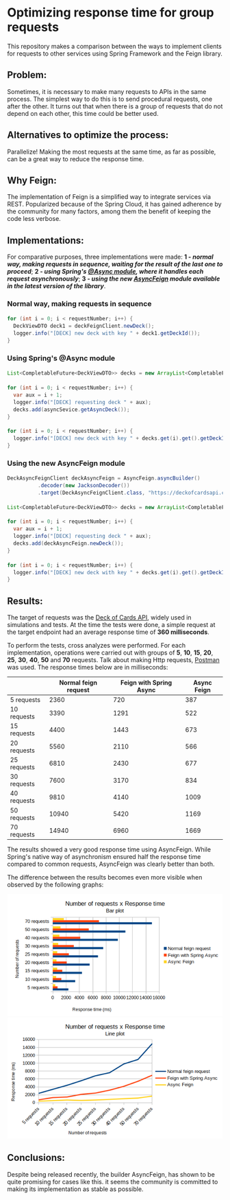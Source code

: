 # Optimizing response time for group requests

This repository makes a comparison between the ways to implement clients for requests to other services using Spring Framework and the Feign library.

## Problem:

Sometimes, it is necessary to make many requests to APIs in the same process. The simplest way to do this is to send procedural requests, one after the other. It turns out that when there is a group of requests that do not depend on each other, this time could be better used.

## Alternatives to optimize the process:

Parallelize! Making the most requests at the same time, as far as possible, can be a great way to reduce the response time.

## Why Feign:

The implementation of Feign is a simplified way to integrate services via REST. Popularized because of the Spring Cloud, it has gained adherence by the community for many factors, among them the benefit of keeping the code less verbose.

## Implementations:

For comparative purposes, three implementations were made: **1 - *normal way, making requests in sequence, waiting for the result of the last one to proceed***; **2 - *using Spring's [@Async module](https://spring.io/guides/gs/async-method/), where it handles each request asynchronously***; **3 - *using the new [AsyncFeign](https://github.com/OpenFeign/feign#async-execution-via-completablefuture) module available in the latest version of the library***.

### Normal way, making requests in sequence

```java
for (int i = 0; i < requestNumber; i++) {
  DeckViewDTO deck1 = deckFeignClient.newDeck();
  logger.info("[DECK] new deck with key " + deck1.getDeckId());
}
```

### Using Spring's @Async module

```java
List<CompletableFuture<DeckViewDTO>> decks = new ArrayList<CompletableFuture<DeckViewDTO>>();

for (int i = 0; i < requestNumber; i++) {
  var aux = i + 1;
  logger.info("[DECK] requesting deck " + aux);
  decks.add(asyncSevice.getAsyncDeck());
}

for (int i = 0; i < requestNumber; i++) {
  logger.info("[DECK] new deck with key " + decks.get(i).get().getDeckId());
}
```

### Using the new AsyncFeign module

```java
DeckAsyncFeignClient deckAsyncFeign = AsyncFeign.asyncBuilder()
          .decoder(new JacksonDecoder())
          .target(DeckAsyncFeignClient.class, "https://deckofcardsapi.com/api");

List<CompletableFuture<DeckViewDTO>> decks = new ArrayList<CompletableFuture<DeckViewDTO>>();

for (int i = 0; i < requestNumber; i++) {
  var aux = i + 1;
  logger.info("[DECK] requesting deck " + aux);
  decks.add(deckAsyncFeign.newDeck());
}

for (int i = 0; i < requestNumber; i++) {
  logger.info("[DECK] new deck with key " + decks.get(i).get().getDeckId());
}
```

## Results:

The target of requests was the [Deck of Cards API](https://deckofcardsapi.com/), widely used in simulations and tests. At the time the tests were done, a simple request at the target endpoint had an average response time of **360 milliseconds**.

To perform the tests, cross analyzes were performed. For each implementation, operations were carried out with groups of **5**, **10**, **15**, **20**, **25**, **30**, **40**, **50** and **70** requests. Talk about making Http requests, [Postman](https://www.postman.com/) was used. The response times below are in milliseconds:

|             | Normal feign request | Feign with Spring Async | Async Feign |
| ----------- | -------------------- | ----------------------- | ----------- |
| 5 requests  | 2360                 | 720                     | 387         |
| 10 requests | 3390                 | 1291                    | 522         |
| 15 requests | 4400                 | 1443                    | 673         |
| 20 requests | 5560                 | 2110                    | 566         |
| 25 requests | 6810                 | 2430                    | 677         |
| 30 requests | 7600                 | 3170                    | 834         |
| 40 requests | 9810                 | 4140                    | 1009        |
| 50 requests | 10940                | 5420                    | 1169        |
| 70 requests | 14940                | 6960                    | 1669        |

The results showed a very good response time using AsyncFeign. While Spring's native way of asynchronism ensured half the response time compared to common requests, AsyncFeign was clearly better than both.

The difference between the results becomes even more visible when observed by the following graphs:

![Bar plot](assets/bar_plot.png)
![Line plot](assets/line_plot.png)

## Conclusions:

Despite being released recently, the builder AsyncFeign, has shown to be quite promising for cases like this. it seems the community is committed to making its implementation as stable as possible.